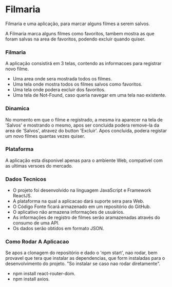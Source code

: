 # Filmaria
Filmaria e uma aplicação, para marcar alguns filmes a serem salvos.

A Filmaria marca alguns filmes como favoritos, tambem mostra as que foram
salvas na area de favoritos, podendo excluir quando quiser.

### Filmaria
A aplicação consistirá em 3 telas, contendo as informacoes para registrar novo filme.
* Uma area onde sera mostrada todos os filmes.
* Uma tela onde mostra todos os filmes salvos como favoritos.
* Uma tela onde podera excluir dos favoritos.
* Uma tela de Not-Found, caso queria navegar em uma tela nao existente.

### Dinamica
No momento em que o filme e registrado, a mesma ira aparecer na tela de 'Salvos' e mostrando o mesmo,
apos ser concluida podera remove-la da area de 'Salvos', atravez do button 'Excluir'. Apos concluida,
podera registar um novo filmes quantas vezes quiser.

### Plataforma
A aplicação esta disponivel apenas para o ambiente Web, compativel com as ultimas versoes do mercado.

### Dados Tecnicos
* O projeto foi desenvolvido na linguagem JavaScript e Framework ReactJS.
* A plataforma na qual a aplicacao dará suporte sera para Web.
* O Código Fonte ficará armazenado em um repositório do GitHub.
* O aplicativo não armazena informações de usuários.
* As informações de registro de filmes serão aramazenadas através do consumo de uma API.
* Os dados serão obtidos em formato JSON.

### Como Rodar A Aplicacao
Se apos a clonagem do repositório e dado o 'npm start', nao rodar, bem provavel que tera que instalar as dependencias,
que form instaladas para o desenvolvimento do projeto. "So instalar se caso nao rodar diretamente".

* npm install react-router-dom.
* npm install axios.